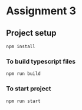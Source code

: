 # Assignment 3

## Project setup
```
npm install
```

### To build typescript files
```
npm run build
```

### To start project
```
npm run start
```
